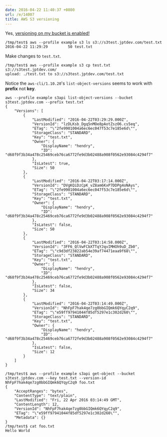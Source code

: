 ```yaml
---
date: 2016-04-22 11:40:37 +0800
url: /e/14007
title: AWS S3 versioning
---
```



Yes, [versioning on my bucket is enabled!](http://docs.aws.amazon.com/AmazonS3/latest/UG/enable-bucket-versioning.html)


	/tmp/test$ aws --profile example s3 ls s3://s3test.jptdev.com/test.txt
	2016-04-22 11:29:29         50 test.txt

Make changes to `test.txt`.

	/tmp/test$ aws --profile example s3 cp test.txt s3://s3test.jptdev.com/
	upload: ./test.txt to s3://s3test.jptdev.com/test.txt

Notice the `aws-cli/1.10.20`'s `list-object-versions` seems to work with **prefix** not **key**.

	aws --profile example s3api list-object-versions --bucket s3test.jptdev.com --prefix test.txt
	{
		"Versions": [
			{
				"LastModified": "2016-04-22T03:29:29.000Z",
				"VersionId": "lzDLKsb_Dgq5nMOe8pAotZszO6.cs5eq",
				"ETag": "\"2fe9901004a6ec6ec047f53c7e185e6d\"",
				"StorageClass": "STANDARD",
				"Key": "test.txt",
				"Owner": {
					"DisplayName": "hendry",
					"ID": "d68f9f3b34a478c25469ceb76ca6772fe9d3b02488a908f0562e93084c4294f7"
				},
				"IsLatest": true,
				"Size": 50
			},
			{
				"LastModified": "2016-04-22T03:17:14.000Z",
				"VersionId": "DVgKQiDzCpK_vZ8am6KxP7DDPg4oNAys",
				"ETag": "\"2fe9901004a6ec6ec047f53c7e185e6d\"",
				"StorageClass": "STANDARD",
				"Key": "test.txt",
				"Owner": {
					"DisplayName": "hendry",
					"ID": "d68f9f3b34a478c25469ceb76ca6772fe9d3b02488a908f0562e93084c4294f7"
				},
				"IsLatest": false,
				"Size": 50
			},
			{
				"LastModified": "2016-04-22T03:14:58.000Z",
				"VersionId": "3FF6_QlVwFCbXTTqYJqvIMHOh9uD_Zb0",
				"ETag": "\"c9d3df23822ab54e39af74471eaa9f68\"",
				"StorageClass": "STANDARD",
				"Key": "test.txt",
				"Owner": {
					"DisplayName": "hendry",
					"ID": "d68f9f3b34a478c25469ceb76ca6772fe9d3b02488a908f0562e93084c4294f7"
				},
				"IsLatest": false,
				"Size": 34
			},
			{
				"LastModified": "2016-04-22T03:14:49.000Z",
				"VersionId": "NhFpF7hak4qe7zg0bbGIQmk6QYqyC2q9",
				"ETag": "\"e59ff97941044f85df5297e1c302d260\"",
				"StorageClass": "STANDARD",
				"Key": "test.txt",
				"Owner": {
					"DisplayName": "hendry",
					"ID": "d68f9f3b34a478c25469ceb76ca6772fe9d3b02488a908f0562e93084c4294f7"
				},
				"IsLatest": false,
				"Size": 12
			}
		]
	}

	/tmp/test$ aws --profile example s3api get-object --bucket s3test.jptdev.com --key test.txt --version-id NhFpF7hak4qe7zg0bbGIQmk6QYqyC2q9 foo.txt
	{
		"AcceptRanges": "bytes",
		"ContentType": "text/plain",
		"LastModified": "Fri, 22 Apr 2016 03:14:49 GMT",
		"ContentLength": 12,
		"VersionId": "NhFpF7hak4qe7zg0bbGIQmk6QYqyC2q9",
		"ETag": "\"e59ff97941044f85df5297e1c302d260\"",
		"Metadata": {}
	}
	/tmp/test$ cat foo.txt
	Hello World

